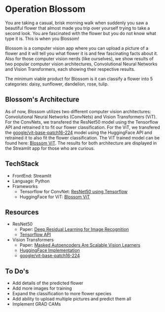 # Operation Blossom
You are taking a casual, brisk morning walk when suddenly you saw a beautiful flower that almost made you trip over yourself trying to take a second look. You are fascinated with the flower but you do not know what type it is. This is when you Blossom! 

Blossom is a computer vision app where you can upload a picture of a flower and it will tell you what flower it is and few fascinating facts about it. Also for those computer vision nerds (like ourselves), we show results of two popular computer vision architectures, Convolutional Neural Networks and Vision Transformers, each showing their respective results. 

The minimum viable product for Blossom is it can classify a flower into 5 categories: daisy, sunflower, dandelion, rose, tulip.

## Blossom's Architecture
As of now, Blossom utilizes two different computer vision architectures: Convolutional Neural Networks (ConvNets) and Vision Transformers (ViT). For the ConvNets, we transfered the ResNet50 model using the Tensorflow API and retrained it to fit our flower classification. For the ViT, we transfered the [google/vit-base-patch16-224](https://huggingface.co/google/vit-base-patch16-224) model using the HuggingFace API and retrained it to also fit the flower classification. The ViT trained model can be found here: [Blossom ViT](https://huggingface.co/taraqur/blossom-vit). The results for both architecture are displayed in the Streamlit app for those who are curious.

## TechStack
* FrontEnd: Streamlit
* Language: Python
* Frameworks
  * Tensorflow for ConvNet: [ResNet50 using Tensorflow](https://www.tensorflow.org/api_docs/python/tf/keras/applications/resnet50/ResNet50)
  * HuggingFace for ViT: [Blossom ViT](https://huggingface.co/taraqur/blossom-vit)

## Resources
* ResNet50
  * Paper: [Deep Residual Learning for Image Recognition](https://arxiv.org/pdf/1512.03385v1.pdf)
  * [Tensorflow API](https://www.tensorflow.org/api_docs/python/tf/keras/applications/resnet50/ResNet50)
* Vision Transformers
  * Paper: [Masked Autoencoders Are Scalable Vision Learners](https://arxiv.org/pdf/2111.06377.pdf)
  * [HuggingFace Implementation](https://theaisummer.com/hugging-face-vit/)
  * [google/vit-base-patch16-224](https://huggingface.co/google/vit-base-patch16-224)

## To Do's
* Add details of the predicted flower
* Add more images for training
* Expand the classification to more flower species
* Add ability to upload multiple pictures and predict them all
* Implement GRAD CAMs
